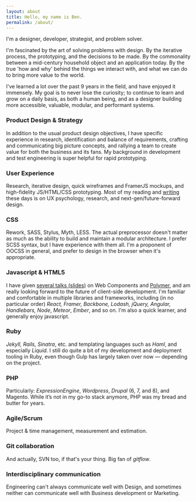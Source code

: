 ```yaml
---
layout: about
title: Hello, my name is Ben.
permalink: /about/
---
```


I'm a designer, developer, strategist, and problem solver.

I'm fascinated by the art of solving problems with design. By the iterative process, the prototyping, and the decisions to be made. By the commonality between a mid-century household object and an application today. By the true 'how and why' behind the things we interact with, and what we can do to bring more value to the world. 

I've learned a lot over the past 9 years in the field, and have enjoyed it immensely. My goal is to never lose the curiosity; to continue to learn and grow on a daily basis, as both a human being, and as a designer building more accessible, valuable, modular, and performant systems.




### Product Design & Strategy  
  In addition to the usual product design objectives, I have specific experience in research, identification and balance of requirements, crafting and communicating big picture concepts, and rallying a team to create value for both the business and its fans. My background in development and test engineering is super helpful for rapid prototyping. 
 

### User Experience
 Research, iterative design, quick wireframes and FramerJS mockups, and high-fidelity JS/HTML/CSS prototyping. Most of my reading and [writing](http://onfriction.com) these days is on UX psychology, research, and next-gen/future-forward design.
 

### CSS
 Rework, SASS, Stylus, Myth, LESS. The actual preprocessor doesn't matter as much as the ability to build and maintain a modular architecture. I prefer SCSS syntax, but I have experience with them all. I'm a proponent of OOCSS in general, and prefer to design in the browser when it's appropriate.
 

### Javascript & HTML5
 I have given [several talks (slides)](https://www.polymer-project.org/) on Web Components and [Polymer](https://www.polymer-project.org/), and am really looking forward to the future of client-side development. I'm familiar and comfortable in multiple libraries and frameworks, including (in no particular order) *React, Framer, Backbone, Lodash, jQuery, Angular, Handlebars, Node*, *Meteor*, *Ember*, and so on. I'm also a quick learner, and generally enjoy javascript.

### Ruby
 *Jekyll, Rails, Sinatra*, etc. and templating languages such as *Haml*, and especially *Liquid*. I still do quite a bit of my development and deployment tooling in Ruby, even though Gulp has largely taken over now — depending on the project.

### PHP
 Particularly: *ExpressionEngine*, *Wordpress*, *Drupal* (6, 7, and 8), and Magento. While it’s not in my go-to stack anymore, PHP was my bread and butter for years.

### Agile/Scrum
 Project & time management, measurement and estimation.
 

### Git collaboration 
And actually, SVN too, if that's your thing. Big fan of *gitflow*.
 

### Interdisciplinary communication
 Engineering can't always communicate well with Design, and sometimes neither can communicate well with Business development or Marketing.  

